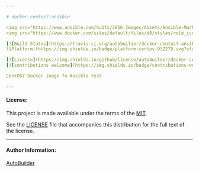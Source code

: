 ```yaml
---

# docker-centos7-ansible

<img src="https://www.ansible.com/hubfs/2016_Images/Assets/Ansible-Mark-Large-RGB-Pool.png?hsLang=en-us" width="10%" height="10%" alt="Ansible logo" align="right"/>
<img src="https://www.docker.com/sites/default/files/d8/styles/role_icon/public/2019-07/Moby-logo.png" width="13%" height="13%" alt="Docker logo" align="right"/>

[![Build Status](https://travis-ci.org/autobuilder/docker-centos7-ansible.svg?branch=master)](https://travis-ci.org/autobuilder/docker-centos7-ansible)
![Platform](https://img.shields.io/badge/platform-centos-932279.svg?style=flat)

[![License](https://img.shields.io/github/license/autobuilder/docker-centos7-ansible)](https://opensource.org/licenses/MIT)
[![contributions welcome](https://img.shields.io/badge/contributions-welcome-brightgreen.svg?style=flat)](https://github.com/autobuilder/docker-centos7-ansible/issues)

CentOS7 Docker image fo Ansible test

---
```


#### License:

This project is made available under the terms of the [MIT][mit].

See the [LICENSE][license] file that accompanies this distribution for the full text of the license.

---

#### Author Information:

[AutoBuilder][autobuilder]

[kitchenci]: https://kitchen.ci
[mit]: https://opensource.org/licenses/MIT
[license]: https://github.com/autobuilder/docker-centos7-ansible/blob/master/LICENSE
[autobuilder]: https://github.com/autobuilder
[ansiblelint]: https://docs.ansible.com/ansible-lint/